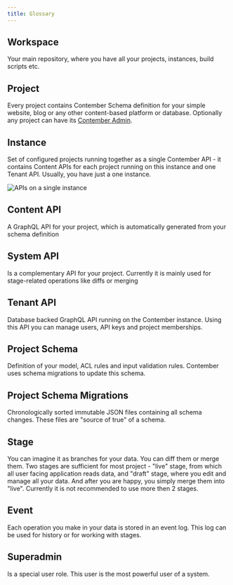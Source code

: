```yaml
---
title: Glossary
---
```


## **Workspace**
Your main repository, where you have all your projects, instances, build scripts etc.

## **Project**
Every project contains Contember Schema definition for your simple website, blog or any other content-based platform or database. Optionally any project can have its [Contember Admin](admin/overview.md).

## **Instance**
Set of configured projects running together as a single Contember API - it contains Content APIs for each project running on this instance and one Tenant API. Usually, you have just a one instance.

![APIs on a single instance]('/assets/single-instance.svg')

## **Content API**
A GraphQL API for your project, which is automatically generated from your schema definition

## **System API**
Is a complementary API for your project. Currently it is mainly used for stage-related operations like diffs or merging

## **Tenant API**
Database backed GraphQL API running on the Contember instance. Using this API you can manage users, API keys and project memberships.

## **Project Schema**
Definition of your model, ACL rules and input validation rules. Contember uses schema migrations to update this schema.

## **Project Schema Migrations**
Chronologically sorted immutable JSON files containing all schema changes. These files are "source of true" of a schema.


## **Stage**
You can imagine it as branches for your data. You can diff them or merge them. Two stages are sufficient for most project - "live" stage, from which all user facing application reads data, and "draft" stage, where you edit and manage all your data. And after you are happy, you simply merge them into "live". Currently it is not recommended to use more then 2 stages.

## **Event**
Each operation you make in your data is stored in an event log. This log can be used for history or for working with stages.

## **Superadmin**
Is a special user role. This user is the most powerful user of a system.


<!--
ADD MODEL SCHEMA, ACL RULES, INPUT VALIDATION RULES
ADD ENTITY
UNIFY TERMINOLOGY "DATA MODEL" vs. "CONTENT SCHEMA" vs. "MODEL SCHEMA"
-->

